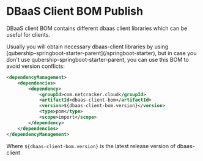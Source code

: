 # DBaaS Client BOM Publish

DBaaS client BOM contains different dbaas client libraries which can be useful for clients. 

Usually you will obtain necessary dbaas-client libraries by using [qubership-springboot-starter-parent](<github link todo>/springboot-starter), 
but in case you don't use qubership-springboot-starter-parent, you can use this BOM to avoid version conflicts:
```xml
<dependencyManagement>
    <dependencies>
        <dependency>
            <groupId>com.netcracker.cloud</groupId>
            <artifactId>dbaas-client-bom</artifactId>
            <version>${dbaas-client-bom.version}</version>
            <type>pom</type>
            <scope>import</scope>
        </dependency>
    </dependencies>
</dependencyManagement>
```
Where `${dbaas-client-bom.version}` is the latest release version of dbaas-client
